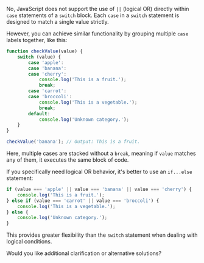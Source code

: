 No, JavaScript does not support the use of `||` (logical OR) directly within `case` statements of a `switch` block. Each `case` in a `switch` statement is designed to match a single value strictly.

However, you can achieve similar functionality by grouping multiple `case` labels together, like this:

```javascript
function checkValue(value) {
    switch (value) {
        case 'apple':
        case 'banana':
        case 'cherry':
            console.log('This is a fruit.');
            break;
        case 'carrot':
        case 'broccoli':
            console.log('This is a vegetable.');
            break;
        default:
            console.log('Unknown category.');
    }
}

checkValue('banana'); // Output: This is a fruit.
```

Here, multiple cases are stacked without a `break`, meaning if `value` matches any of them, it executes the same block of code.

If you specifically need logical OR behavior, it's better to use an `if...else` statement:

```javascript
if (value === 'apple' || value === 'banana' || value === 'cherry') {
    console.log('This is a fruit.');
} else if (value === 'carrot' || value === 'broccoli') {
    console.log('This is a vegetable.');
} else {
    console.log('Unknown category.');
}
```

This provides greater flexibility than the `switch` statement when dealing with logical conditions.

Would you like additional clarification or alternative solutions?